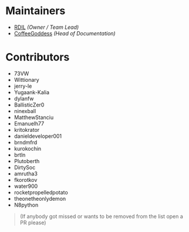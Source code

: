 # Maintainers

- [RDIL](https://github.com/RDIL) *(Owner / Team Lead)*
- [CoffeeGoddess](https://github.com/CoffeeGoddess) *(Head of Documentation)*

# Contributors

- 73VW
- Wittionary
- jerry-le
- Yugaank-Kalia
- dylanfw
- BallisticZer0
- ninexball
- MatthewStanciu
- Emanuelh77
- kritokrator
- danieldeveloper001
- brndmfrd
- kurokochin
- brtln
- Plutoberth
- DirtySoc
- amrutha3
- fkorotkov
- water900
- rocketpropelledpotato
- theonetheonlydemon
- N8python

> (If anybody got missed or wants to be removed from the list open a PR please)
